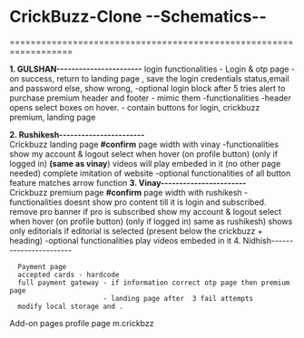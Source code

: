 # CrickBuzz-Clone          --Schematics--
==================================================================


**1. GULSHAN-----------------------**
      login
          functionalities
            - Login & otp page - on success, return to landing page , save the login credentials status,email and password
                                       else, show wrong,                        -optional login block after 5 tries
                                                                                          alert to purchase premium
       header and footer - mimic them
           -functionalities
              -header opens select boxes on hover.
              - contain buttons for login, crickbuzz premium, landing page 
       
       
       
**2. Rushikesh-----------------------**                
        Crickbuzz landing page                                                 **#confirm** page width with vinay
            -functionalities
                show my account & logout select when hover (on profile button) (only if logged in)                            **(same as vinay**)
                videos will play embeded in it (no other page needed)
                complete imitation of website
                                                                                  -optional  functionalities of all button
                                                                                             feature matches arrow function
**3. Vinay-----------------------**               
        Crickbuzz premium page                                                **#confirm** page width with rushikesh
            -functionalities
                  doesnt show pro content till it is login and subscribed.
                  remove pro banner if pro is subscribed
                  show my account & logout select when hover (on profile button) (only if logged in)                         same as rushikesh)
                  shows only editorials if editorial is selected (present below the crickbuzz + heading) 
                                                                                    -optional functionalities    play videos embeded in it
4. Nidhish----------------------- 

      Payment page
      accepted cards - hardcode
      full payment gateway - if information correct otp page then premium page
                           - landing page after  3 fail attempts 
      modify local storage and .   
      
      
<!-- feel free to make changes below-      
============================================================================= -->
Add-on pages
profile page
m.crickbzz


      
